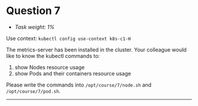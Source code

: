 # Question 7

- *Task weight: 1%*

Use context: `kubectl config use-context k8s-c1-H`

The metrics-server has been installed in the cluster. Your colleague would like to know the kubectl commands to:

1. show Nodes resource usage
2. show Pods and their containers resource usage

Please write the commands into `/opt/course/7/node.sh` and `/opt/course/7/pod.sh`.

---
